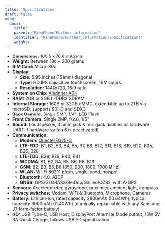 ```yaml
---
title: "Specifications"
draft: false
menu:
  docs:
    title:
    parent: "PinePhone/Further_information"
    identifier: "PinePhone/Further_information/Specifications"
    weight:
---
```


* **Dimensions:** 160.5 x 76.6 x 9.2mm
* **Weight:** Between 180 ~ 200 grams
* **SIM Card:** Micro-SIM
* **Display:**
  * **Size:** 5.95 inches (151mm) diagonal
  * **Type:** HD IPS capacitive touchscreen, 16M colors
  * **Resolution:** 1440x720, 18:9 ratio
* **System on Chip:** [Allwinner A64](https://linux-sunxi.org/A64)
* **RAM:** 2GB or 3GB LPDDR3 SDRAM
* **Internal Storage:** 16GB or 32GB eMMC, extendable up to 2TB via microSD, supports SDHC and SDXC
* **Back Camera:** Single 5MP, 1/4", LED Flash
* **Front Camera:** Single 2MP, f/2.8, 1/5"
* **Sound:** Loudspeaker, 3.5mm jack & mic (jack doubles as hardware UART if hardware switch 6 is deactivated)
* **Communication:**
  * **Modem:** [Quectel EG25-G](https://www.quectel.com/product/lte-eg25-g/)
  * **LTE-FDD**: B1, B2, B3, B4, B5, B7, B8, B12, B13, B18, B19, B20, B25, B26, B28
  * **LTE-TDD**: B38, B39, B40, B41
  * **WCDMA**: B1, B2, B4, B5, B6, B8, B19
  * **GSM**: B2, B3, B5, B8 (850, 900, 1800, 1900 MHz)
  * **WLAN:** Wi-Fi 802.11 b/g/n, single-band, hotspot
  * **Bluetooth:** 4.0, A2DP
  * **GNSS:** GPS/GLONASS/BeiDou/Galileo/QZSS, with A-GPS
* **Sensors:** Accelerometer, gyroscope, proximity, ambient light, compass
* **Privacy switches:** Modem, WiFi & Bluetooth, Microphone, Cameras
* **Battery:** Lithium-ion, rated capacity 2800mAh (10.64Wh), typical capacity 3000mAh (11.40Wh) (nominally replaceable with any Samsung J7 form-factor battery)
* **I/O:** USB Type-C, USB Host, DisplayPort Alternate Mode output, 15W 5V 3A Quick Charge, follows USB PD specification
